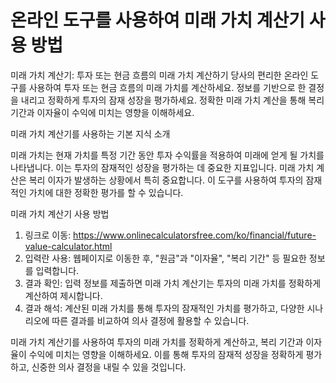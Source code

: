 온라인 도구를 사용하여 미래 가치 계산기 사용 방법
============================

미래 가치 계산기: 투자 또는 현금 흐름의 미래 가치 계산하기 당사의 편리한 온라인 도구를 사용하여 투자 또는 현금 흐름의 미래 가치를 계산하세요. 정보를 기반으로 한 결정을 내리고 정확하게 투자의 잠재 성장을 평가하세요. 정확한 미래 가치 계산을 통해 복리 기간과 이자율이 수익에 미치는 영향을 이해하세요.

미래 가치 계산기를 사용하는 기본 지식 소개

미래 가치는 현재 가치를 특정 기간 동안 투자 수익률을 적용하여 미래에 얻게 될 가치를 나타냅니다. 이는 투자의 잠재적인 성장을 평가하는 데 중요한 지표입니다. 미래 가치 계산은 복리 이자가 발생하는 상황에서 특히 중요합니다. 이 도구를 사용하여 투자의 잠재적인 가치에 대한 정확한 평가를 할 수 있습니다.

미래 가치 계산기 사용 방법

1. 링크로 이동: <https://www.onlinecalculatorsfree.com/ko/financial/future-value-calculator.html>
2. 입력란 사용: 웹페이지로 이동한 후, "원금"과 "이자율", "복리 기간" 등 필요한 정보를 입력합니다.
3. 결과 확인: 입력 정보를 제출하면 미래 가치 계산기는 투자의 미래 가치를 정확하게 계산하여 제시합니다.
4. 결과 해석: 계산된 미래 가치를 통해 투자의 잠재적인 가치를 평가하고, 다양한 시나리오에 따른 결과를 비교하여 의사 결정에 활용할 수 있습니다.

미래 가치 계산기를 사용하여 투자의 미래 가치를 정확하게 계산하고, 복리 기간과 이자율이 수익에 미치는 영향을 이해하세요. 이를 통해 투자의 잠재적 성장을 정확하게 평가하고, 신중한 의사 결정을 내릴 수 있을 것입니다.
